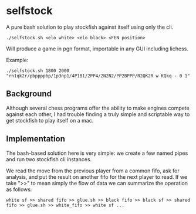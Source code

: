 # selfstock

A pure bash solution to play stockfish against itself using only the cli.

```
./selfstock.sh <elo white> <elo black> <FEN position>

```
Will produce a game in pgn format, importable in any GUI including lichess.

Example:

```
./selfstock.sh 1800 2000 "rn1qk2r/pbppppbp/1p3np1/4P1B1/2PP4/2N2N2/PP2BPPP/R2QK2R w KQkq - 0 1"
```

## Background
Although several chess programs offer the ability to make engines compete against each other, I had trouble finding a truly simple and scriptable way to get stockfish to play itself on a mac. 


## Implementation
The bash-based solution here is very simple: we create a few named pipes and run two stockfish cli instances.

We read the move from the previous player from a common fifo, ask for analysis, and put the result on another fifo
for the next player to read. If we take ">>" to mean simply the flow of data we can summarize the operation as follows:

``
  white sf >> shared fifo >> glue.sh >> black fifo >> black sf >> shared fifo >> glue.sh >> white_fifo >> white sf ...
``
